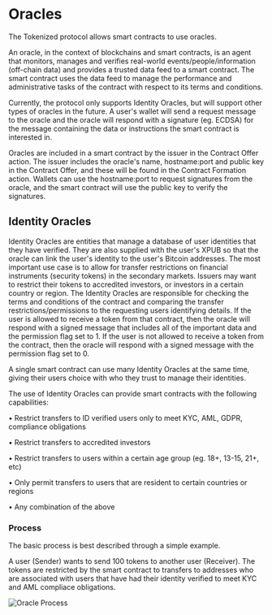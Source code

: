 # Oracles

The Tokenized protocol allows smart contracts to use oracles.  

An oracle, in the context of blockchains and smart contracts, is an agent that monitors, manages and verifies real-world events/people/information (off-chain data) and provides a trusted data feed to a smart contract.  The smart contract uses the data feed to manage the performance and administrative tasks of the contract with respect to its terms and conditions.

Currently, the protocol only supports Identity Oracles, but will support other types of oracles in the future.  A user's wallet will send a request message to the oracle and the oracle will respond with a signature (eg. ECDSA) for the message containing the data or instructions the smart contract is interested in.

Oracles are included in a smart contract by the issuer in the Contract Offer action.  The issuer includes the oracle's name, hostname:port and public key in the Contract Offer, and these will be found in the Contract Formation action.  Wallets can use the hostname:port to request signatures from the oracle, and the smart contract will use the public key to verify the signatures.

## Identity Oracles

Identity Oracles are entities that manage a database of user identities that they have verified.  They are also supplied with the user's XPUB so that the oracle can link the user's identity to the user's Bitcoin addresses.  The most important use case is to allow for transfer restrictions on financial instruments (security tokens) in the secondary markets.  Issuers may want to restrict their tokens to accredited investors, or investors in a certain country or region.  The Identity Oracles are responsible for checking the terms and conditions of the contract and comparing the transfer restrictions/permissions to the requesting users identifying details.  If the user is allowed to receive a token from that contract, then the oracle will respond with a signed message that includes all of the important data and the permission flag set to 1.  If the user is not allowed to receive a token from the contract, then the oracle will respond with a signed message with the permission flag set to 0.

A single smart contract can use many Identity Oracles at the same time, giving their users choice with who they trust to manage their identities.

The use of Identity Oracles can provide smart contracts with the following capabilities:

• Restrict transfers to ID verified users only to meet KYC, AML, GDPR, compliance obligations

• Restrict transfers to accredited investors

• Restrict transfers to users within a certain age group (eg. 18+, 13-15, 21+, etc)

• Only permit transfers to users that are resident to certain countries or regions

• Any combination of the above

### Process

The basic process is best described through a simple example.  

A user (Sender) wants to send 100 tokens to another user (Receiver).  The tokens are restricted by the smart contract to transfers to addresses who are associated with users that have had their identity verified to meet KYC and AML compliace obligations.

<img src="https://raw.githubusercontent.com/tokenized/docs/master/images/main-concepts-oracles.svg?sanitize=true" alt="Oracle Process" align="middle">
